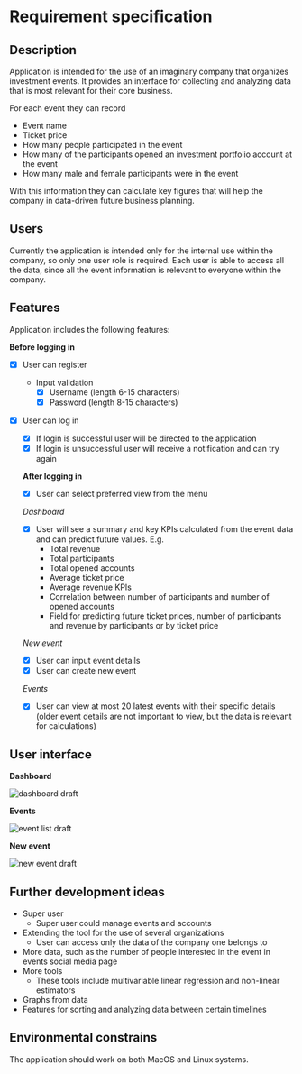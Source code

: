 # Requirement specification

## Description

Application is intended for the use of an imaginary company that organizes investment events.
It provides an interface for collecting and analyzing data that is most relevant for their core business.

For each event they can record
- Event name
- Ticket price
- How many people participated in the event
- How many of the participants opened an investment portfolio account at the event
- How many male and female participants were in the event

With this information they can calculate key figures that will help the company in data-driven future business planning.

## Users

Currently the application is intended only for the internal use within the company, so only one user role is required. Each user is able to access all the data, since all the event information is relevant to everyone within the company.

## Features

Application includes the following features:

__Before logging in__

- [x] User can register
  - Input validation
    - [x] Username (length 6-15 characters)
    - [x] Password (length 8-15 characters)
- [x] User can log in
  - [x] If login is successful user will be directed to the application
  - [x] If login is unsuccessful user will receive a notification and can try again

  __After logging in__  

  - [x] User can select preferred view from the menu

  _Dashboard_  
  - [x] User will see a summary and key KPIs calculated from the event data and can predict future values. E.g.
    - Total revenue
    - Total participants
    - Total opened accounts
    - Average ticket price
    - Average revenue KPIs
    - Correlation between number of participants and number of opened accounts
    - Field for predicting future ticket prices, number of participants and revenue by participants or by ticket price

  _New event_

  - [x] User can input event details
  - [x] User can create new event

  _Events_

  - [x] User can view at most 20 latest events with their specific details (older event details are not important to view, but the data is relevant for calculations)

## User interface

__Dashboard__

![dashboard draft](https://github.com/MikaelTornwall/ot-harjoitustyo/blob/master/documentation/images/dashboard.png?raw=true)

__Events__

![event list draft](https://github.com/MikaelTornwall/ot-harjoitustyo/blob/master/documentation/images/events.png?raw=true)

__New event__

![new event draft](https://github.com/MikaelTornwall/ot-harjoitustyo/blob/master/documentation/images/newevent.png?raw=true)

## Further development ideas

- Super user
  - Super user could manage events and accounts
- Extending the tool for the use of several organizations
  - User can access only the data of the company one belongs to
- More data, such as the number of people interested in the event in events social media page
- More tools
  - These tools include multivariable linear regression and non-linear estimators
- Graphs from data
- Features for sorting and analyzing data between certain timelines

## Environmental constrains

The application should work on both MacOS and Linux systems.
